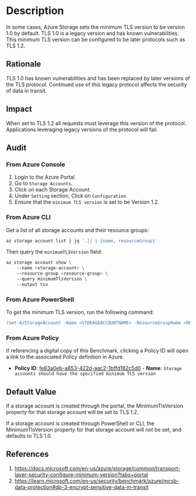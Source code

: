 # Description

In some cases, Azure Storage sets the minimum TLS version to be version 1.0 by default. TLS 1.0 is a legacy version and has known vulnerabilities. This minimum TLS version can be configured to be later protocols such as TLS 1.2.

## Rationale

TLS 1.0 has known vulnerabilities and has been replaced by later versions of the TLS protocol. Continued use of this legacy protocol affects the security of data in transit.

## Impact

When set to TLS 1.2 all requests must leverage this version of the protocol. Applications leveraging legacy versions of the protocol will fail.

## Audit

### From Azure Console

1. Login to the Azure Portal.
2. Go to `Storage Accounts`.
3. Click on each Storage Account.
4. Under `Setting` section, Click on `Configuration`.
5. Ensure that the `minimum TLS version` is set to be Version 1.2.

### From Azure CLI

Get a list of all storage accounts and their resource groups:

```sh
az storage account list | jq '.[] | {name, resourceGroup}'
```

Then query the `minimumTLSVersion` field:

```sh
az storage account show \ 
    --name <storage-account> \ 
    --resource-group <resource-group> \ 
    --query minimumTlsVersion \ 
    --output tsv
```

### From Azure PowerShell

To get the minimum TLS version, run the following command:

```ps
(Get-AzStorageAccount -Name <STORAGEACCOUNTNAME> -ResourceGroupName <RESOURCEGROUPNAME>).MinimumTlsVersion
```

### From Azure Policy

If referencing a digital copy of this Benchmark, clicking a Policy ID will open a link to the associated Policy definition in Azure.

- **Policy ID**: [fe83a0eb-a853-422d-aac2-1bffd182c5d0](https://portal.azure.com/#view/Microsoft_Azure_Policy/PolicyDetailBlade/definitionId/%2Fproviders%2FMicrosoft.Authorization%2FpolicyDefinitions%2Ffe83a0eb-a853-422d-aac2-1bffd182c5d0) - **Name**: `Storage accounts should have the specified minimum TLS version`

## Default Value

If a storage account is created through the portal, the MinimumTlsVersion property for that storage account will be set to TLS 1.2.

If a storage account is created through PowerShell or CLI, the MinimumTlsVersion property for that storage account will not be set, and defaults to TLS 1.0.

## References

1. <https://docs.microsoft.com/en-us/azure/storage/common/transport-layer-security-configure-minimum-version?tabs=portal>
2. <https://learn.microsoft.com/en-us/security/benchmark/azure/mcsb-data-protection#dp-3-encrypt-sensitive-data-in-transit>
